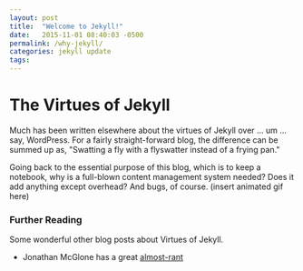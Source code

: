 ```yaml
---
layout: post
title:  "Welcome to Jekyll!"
date:   2015-11-01 08:40:03 -0500
permalink: /why-jekyll/
categories: jekyll update
tags: 
---
```

# The Virtues of Jekyll

Much has been written elsewhere about the virtues of Jekyll over ... um ... say, WordPress.  For a fairly straight-forward blog, the difference can be summed up as, "Swatting a fly with a flyswatter instead of a frying pan."

Going back to the essential purpose of this blog, which is to keep a notebook, why is a full-blown content management system needed?  Does it add anything except overhead?  And bugs, of course. (insert animated gif here)

### Further Reading

Some wonderful other blog posts about Virtues of Jekyll.

* Jonathan McGlone has a great [almost-rant](http://jmcglone.com/notes/2014/05/03/using-github-to-create-and-host-a-personal-website)

